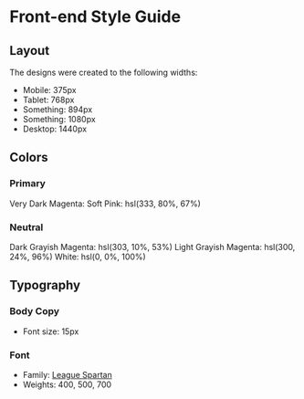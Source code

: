# Front-end Style Guide

## Layout

The designs were created to the following widths:

- Mobile: 375px
- Tablet: 768px
- Something: 894px
- Something: 1080px
- Desktop: 1440px

## Colors

### Primary

Very Dark Magenta: 
Soft Pink: hsl(333, 80%, 67%)

### Neutral

Dark Grayish Magenta: hsl(303, 10%, 53%)
Light Grayish Magenta: hsl(300, 24%, 96%)
White: hsl(0, 0%, 100%)

## Typography

### Body Copy

- Font size: 15px

### Font

- Family: [League Spartan](https://fonts.google.com/specimen/League+Spartan)
- Weights: 400, 500, 700
